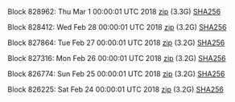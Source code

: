 Block 828962: Thu Mar  1 00:00:01 UTC 2018 [zip](https://dash-bootstrap.ams3.digitaloceanspaces.com/mainnet/2018-03-01/bootstrap.dat.zip) (3.3G) [SHA256](https://dash-bootstrap.ams3.digitaloceanspaces.com/mainnet/2018-03-01/sha256.txt)

Block 828412: Wed Feb 28 00:00:01 UTC 2018 [zip](https://dash-bootstrap.ams3.digitaloceanspaces.com/mainnet/2018-02-28/bootstrap.dat.zip) (3.2G) [SHA256](https://dash-bootstrap.ams3.digitaloceanspaces.com/mainnet/2018-02-28/sha256.txt)

Block 827864: Tue Feb 27 00:00:01 UTC 2018 [zip](https://dash-bootstrap.ams3.digitaloceanspaces.com/mainnet/2018-02-27/bootstrap.dat.zip) (3.2G) [SHA256](https://dash-bootstrap.ams3.digitaloceanspaces.com/mainnet/2018-02-27/sha256.txt)

Block 827316: Mon Feb 26 00:00:01 UTC 2018 [zip](https://dash-bootstrap.ams3.digitaloceanspaces.com/mainnet/2018-02-26/bootstrap.dat.zip) (3.2G) [SHA256](https://dash-bootstrap.ams3.digitaloceanspaces.com/mainnet/2018-02-26/sha256.txt)

Block 826774: Sun Feb 25 00:00:01 UTC 2018 [zip](https://dash-bootstrap.ams3.digitaloceanspaces.com/mainnet/2018-02-25/bootstrap.dat.zip) (3.2G) [SHA256](https://dash-bootstrap.ams3.digitaloceanspaces.com/mainnet/2018-02-25/sha256.txt)

Block 826225: Sat Feb 24 00:00:01 UTC 2018 [zip](https://dash-bootstrap.ams3.digitaloceanspaces.com/mainnet/2018-02-24/bootstrap.dat.zip) (3.2G) [SHA256](https://dash-bootstrap.ams3.digitaloceanspaces.com/mainnet/2018-02-24/sha256.txt)
